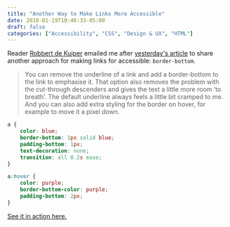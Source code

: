 ```yaml
---
title: "Another Way to Make Links More Accessible"
date: 2018-01-19T10:46:33-05:00
draft: false
categories: ["Accessibility", "CSS", "Design & UX", "HTML"]
---
```


Reader [Robbert de Kuiper](http://www.robbertdekuiper.com/) emailed me after [yesterday's article](/improving-link-legibility-with-two-lines-of-css/) to share another approach for making links for accessible: `border-bottom`.

> You can remove the underline of a link and add a border-bottom to the link to emphasise it. That option also removes the problem with the cut-through descenders and gives the text a little more room ‘to breath’. The default underline always feels a little bit cramped to me. And you can also add extra styling for the border on hover, for example to move it a pixel down.

```css
a {
	color: blue;
	border-bottom: 1px solid blue;
	padding-bottom: 1px;
	text-decoration: none;
	transition: all 0.2s ease;
}

a:hover {
	color: purple;
	border-bottom-color: purple;
	padding-bottom: 2px;
}
```

[See it in action here.](https://jsfiddle.net/cferdinandi/pybo79va/1/)